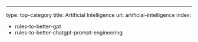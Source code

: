 ---
type: top-category
title: Artificial Intelligence
uri: artificial-intelligence
index:
- rules-to-better-gpt
- rules-to-better-chatgpt-prompt-engineering
